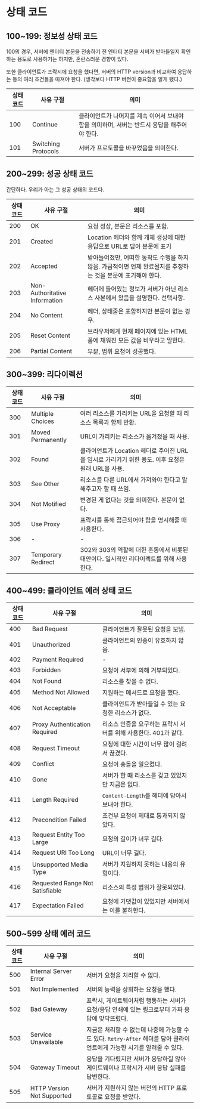 # 상태 코드

## 100~199: 정보성 상태 코드

100의 경우, 서버에 엔터티 본문을 전송하기 전 엔터티 본문을 서버가 받아들일지 확인하는 용도로 사용하기는 하지만, 혼란스러운 경향이 있다.

또한 클라이언트가 프락시에 요청을 했다면, 서버의 HTTP version과 비교하여 응답하는 등의 여러 조건들을 따져야 한다. (생각보다 HTTP 버전이 중요함을 알게 됐다.)

| 상태 코드 | 사유 구절 | 의미 |
| --- | --- | --- |
| 100 | Continue | 클라이언트가 나머지를 계속 이어서 보내야 함을 의미하며, 서버는 반드시 응답을 해주어야 한다. | 
| 101 | Switching Protocols | 서버가 프로토콜을 바꾸었음을 의미한다. |

## 200~299: 성공 상태 코드

간단하다. 우리가 아는 그 성공 상태의 코드다.

| 상태 코드 | 사유 구절 | 의미 |
| --- | --- | --- |
| 200| OK | 요청 정상, 본문은 리소스를 포함. |
| 201 | Created | Location 헤더와 함께 개체 생성에 대한 응답으로 URL로 담아 본문에 표기 |
| 202 | Accepted | 받아들여졌만, 어떠한 동작도 수행을 하지 않음. 가급적이면 언제 완료될지를 추정하는 것을 본문에 표기해야 한다. |
| 203 | Non-Authoritative Information | 헤더에 들어있는 정보가 서버가 아닌 리소스 사본에서 왔음을 설명한다. 선택사항. |
| 204 | No Content | 헤더, 상태줄은 포함하지만 본문이 없는 경우. |
| 205 | Reset Content | 브라우저에게 현재 페이지에 있는 HTML 폼에 채워진 모든 값을 비우라고 말한다. |
| 206 | Partial Content | 부분, 범위 요청이 성공했다. |

## 300~399: 리다이렉션

| 상태 코드 | 사유 구절 | 의미 |
| --- | --- | --- |
| 300 | Multiple Choices | 여러 리소스를 가리키는 URL을 요청할 때 리소스 목록과 함께 반환. |
| 301 | Moved Permanently | URL이 가리키는 리소스가 옮겨졌을 때 사용. |
| 302 | Found | 클라이언트가 Location 헤더로 주어진 URL을 임시로 가리키기 위한 용도. 이후 요청은 원래 URL을 사용. |
| 303 | See Other | 리소스를 다른 URL에서 가져와야 한다고 말해주고자 할 때 쓰임. |
| 304 | Not Motified | 변경된 게 없다는 것을 의미한다. 본문이 없다. |
| 305 | Use Proxy | 프락시를 통해 접근되어야 함을 명시해줄 때 사용한다. |
| 306 | - | - |
| 307 | Temporary Redirect | 302와 303의 역할에 대한 혼동에서 비롯된 대안이다. 일시적인 리다이렉트를 위해 사용한다. |

## 400~499: 클라이언트 에러 상태 코드

| 상태 코드 | 사유 구절 | 의미 |
| --- | --- | --- |
| 400 | Bad Request | 클라이언트가 잘못된 요청을 보냄. |
| 401 | Unauthorized | 클라이언트의 인증이 유효하지 않음. |
| 402 | Payment Required | - |
| 403 | Forbidden | 요청이 서부에 의해 거부되었다. |
| 404 | Not Found | 리소스를 찾을 수 없다. |
| 405 | Method Not Allowed | 지원하는 메서드로 요청을 했다. |
| 406 | Not Acceptable | 클라이언트가 받아들일 수 있는 요청한 리소스가 없다. |
| 407 | Proxy Authentication Required | 리소스 인증을 요구하는 프락시 서버를 위해 사용한다. 401과 같다. |
| 408 | Request Timeout | 요청에 대한 시간이 너무 많이 걸려서 끊겼다. |
| 409 | Conflict | 요청이 충돌을 일으켰다. |
| 410 | Gone | 서버가 한 때 리소스를 갖고 있었지만 지금은 없다. |
| 411 | Length Required | `Content-Length`를 헤더에 담아서 보내야 한다. |
| 412 | Precondition Failed | 조건부 요청이 제대로 통과되지 않았다. |
| 413 | Request Entity Too Large | 요청의 길이가 너무 길다. |
| 414 | Request URI Too Long | URL이 너무 길다. |
| 415 | Unsupported Media Type | 서버가 지원하지 못하는 내용의 유형이다. |
| 416 | Requested Range Not Satisfiable | 리소스의 특정 범위가 잘못되었다. |
| 417 | Expectation Failed | 요청에 기댓값이 있었지만 서버에서는 이를 불허한다. |

## 500~599 상태 에러 코드

| 상태 코드 | 사유 구절 | 의미 |
| --- | --- | --- |
| 500 | Internal Server Error | 서버가 요청을 처리할 수 없다. |
| 501 | Not Implemented | 서버의 능력을 상회하는 요청을 했다. |
| 502 | Bad Gateway | 프락시, 게이트웨이처럼 행동하는 서버가 요청/응답 연쇄에 있는 링크로부터 가짜 응답에 맞닥뜨렸다. |
| 503 | Service Unavailable | 지금은 처리할 수 없는데 나중에 가능할 수도 있다. `Retry-After` 헤더를 담아 클라이언트에게 가능한 시기를 알려줄 수 있다. |
| 504 | Gateway Timeout | 응답을 기다렸지만 서버가 응답하질 않아 게이트웨이나 프락시가 서버 응답 실패를 답변한다. |
| 505 | HTTP Version Not Supported | 서버가 지원하지 않는 버전의 HTTP 프로토콜로 요청을 받았다. |